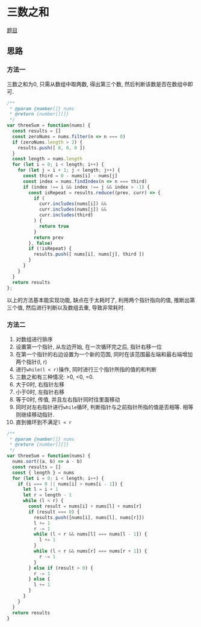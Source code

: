 # 三数之和

[题目](https://leetcode-cn.com/problems/3sum/)

## 思路

### 方法一

三数之和为0, 只需从数组中取两数, 得出第三个数, 然后判断该数是否在数组中即可.

```javascript
/**
 * @param {number[]} nums
 * @return {number[][]}
 */
var threeSum = function(nums) {
  const results = []
  const zeroNums = nums.filter(n => n === 0)
  if (zeroNums.length > 2) {
    results.push([ 0, 0, 0 ])
  }
  const length = nums.length
  for (let i = 0; i < length; i++) {
    for (let j = i + 1; j < length; j++) {
      const third = 0 - nums[i] - nums[j]
      const index = nums.findIndex(n => n === third)
      if (index !== i && index !== j && index > -1) {
        const isRepeat = results.reduce((prev, curr) => {
          if (
            curr.includes(nums[i]) &&
            curr.includes(nums[j]) &&
            curr.includes(third)
          ) {
            return true
          }
          return prev
        }, false)
        if (!isRepeat) {
          results.push([ nums[i], nums[j], third ])
        }
      }
    }
  }
  return results
};
```

以上的方法基本能实现功能, 缺点在于太耗时了, 利用两个指针指向的值, 推断出第三个值, 然后进行判断以及数组去重, 导致非常耗时.

### 方法二

1. 对数组进行排序
2. 设置第一个指针, 从左边开始, 在一次循环完之后, 指针右移一位
3. 在第一个指针的右边设置为一个新的范围, 同时在该范围最左端和最右端增加两个指针(l, r)
4. 进行`while(l < r)`操作, 同时进行三个指针所指的值的和判断
5. 三数之和有三种情况: >0, <0, =0.
6. 大于0时, 右指针左移
7. 小于0时, 左指针右移
8. 等于0时, 传值, 并且左右指针同时往里面移动
9. 同时对左右指针进行`while`循环, 判断指针与之前指针所指的值是否相等. 相等则继续移动指针.
10. 直到循环到不满足`l < r`

```javascript
/**
 * @param {number[]} nums
 * @return {number[][]}
 */
var threeSum = function(nums) {
  nums.sort((a, b) => a - b)
  const results = []
  const { length } = nums
  for (let i = 0; i < length; i++) {
    if (i === 0 || nums[i] > nums[i - 1]) {
      let l = i + 1
      let r = length - 1
      while (l < r) {
        const result = nums[i] + nums[l] + nums[r]
        if (result === 0) {
          results.push([nums[i], nums[l], nums[r]])
          l += 1
          r -= 1
          while (l < r && nums[l] === nums[l - 1]) {
            l += 1
          }
          while (l < r && nums[r] === nums[r + 1]) {
            r -= 1
          }
        } else if (result > 0) {
          r -= 1
        } else {
          l += 1
        }
      }
    }
  }
  return results
}
```